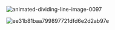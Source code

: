 

![animated-dividing-line-image-0097](https://github.com/user-attachments/assets/29596c6b-3a03-4387-b745-dd25b07227be)


![ee31b81baa799897721dfd6e2d2ab97e](https://github.com/user-attachments/assets/7788b852-bb36-4bfd-a016-f284d6dca03b)






